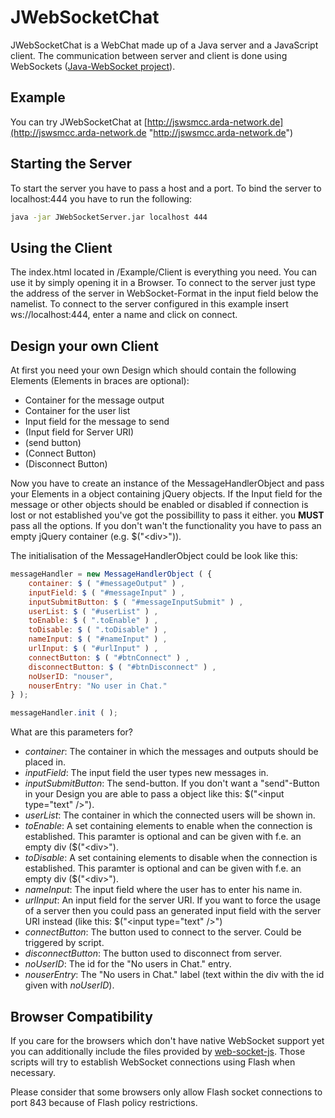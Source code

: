 JWebSocketChat
==============

JWebSocketChat is a WebChat made up of a Java server and a JavaScript client. The communication between server and client is done using WebSockets ([Java-WebSocket project](https://github.com/TooTallNate/Java-WebSocket "GitHub repository")).


Example
-------------------

You can try JWebSocketChat at [http://jswsmcc.arda-network.de](http://jswsmcc.arda-network.de "http://jswsmcc.arda-network.de")


Starting the Server
-------------------

To start the server you have to pass a host and a port. To bind the server to localhost:444 you have to run the following:

```bash
java -jar JWebSocketServer.jar localhost 444
```


Using the Client
-------------------

The index.html located in /Example/Client is everything you need. You can use it by simply opening it in a Browser. To connect to the server just type the address of the server in WebSocket-Format in the input field below the namelist. To connect to the server configured in this example insert ws://localhost:444, enter a name and click on connect.


Design your own Client
----------------------

At first you need your own Design which should contain the following Elements (Elements in braces are optional):

* Container for the message output
* Container for the user list
* Input field for the message to send
* (Input field for Server URI)
* (send button)
* (Connect Button)
* (Disconnect Button)

Now you have to create an instance of the MessageHandlerObject and pass your Elements in a object containing jQuery objects. If the Input field for the message or other objects should be enabled or disabled if connection is lost or not established you've got the possibillity to pass it either. you **MUST** pass all the options. If you don't wan't the functionality you have to pass an empty jQuery container (e.g. $("&lt;div&gt;")).

The initialisation of the MessageHandlerObject could be look like this:

```JavaScript
messageHandler = new MessageHandlerObject ( {
	container: $ ( "#messageOutput" ) ,
	inputField: $ ( "#messageInput" ) ,
	inputSubmitButton: $ ( "#messageInputSubmit" ) ,
	userList: $ ( "#userList" ) ,
	toEnable: $ ( ".toEnable" ) ,
	toDisable: $ ( ".toDisable" ) ,
	nameInput: $ ( "#nameInput" ) ,
	urlInput: $ ( "#urlInput" ) ,
	connectButton: $ ( "#btnConnect" ) ,
	disconnectButton: $ ( "#btnDisconnect" ) ,
	noUserID: "nouser",
	nouserEntry: "No user in Chat."
} );

messageHandler.init ( );
```

What are this parameters for?

* *container*: The container in which the messages and outputs should be placed in.
* *inputField*: The input field the user types new messages in.
* *inputSubmitButton*: The send-button. If you don't want a "send"-Button in your Design you are able to pass a object like this: $("&lt;input type="text" /&gt;").
* *userList*: The container in which the connected users will be shown in.
* *toEnable*: A set containing elements to enable when the connection is established. This paramter is optional and can be given with f.e. an empty div ($("&lt;div&gt;").
* *toDisable*: A set containing elements to disable when the connection is established. This paramter is optional and can be given with f.e. an empty div ($("&lt;div&gt;").
* *nameInput*: The input field where the user has to enter his name in.
* *urlInput*: An input field for the server URI. If you want to force the usage of a server then you could pass an generated input field with the server URI instead (like this: $("&lt;input type="text" /&gt;")
* *connectButton*: The button used to connect to the server. Could be triggered by script.
* *disconnectButton*: The button used to disconnect from server.
* *noUserID*: The id for the "No users in Chat." entry.
* *nouserEntry*: The "No users in Chat." label (text within the div with the id given with *noUserID*).


Browser Compatibility
---------------------

If you care for the browsers which don't have native WebSocket support yet you can additionally include the files provided by [web-socket-js](https://github.com/gimite/web-socket-js "web-socket-js"). Those scripts will try to establish WebSocket connections using Flash when necessary.

Please consider that some browsers only allow Flash socket connections to port 843 because of Flash policy restrictions.